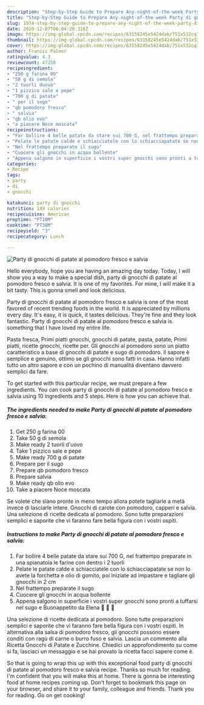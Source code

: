 ```yaml
---
description: "Step-by-Step Guide to Prepare Any-night-of-the-week Party di gnocchi di patate al pomodoro fresco e salvia"
title: "Step-by-Step Guide to Prepare Any-night-of-the-week Party di gnocchi di patate al pomodoro fresco e salvia"
slug: 1974-step-by-step-guide-to-prepare-any-night-of-the-week-party-di-gnocchi-di-patate-al-pomodoro-fresco-e-salvia
date: 2020-12-07T06:04:20.316Z
image: https://img-global.cpcdn.com/recipes/63158245e5424dab/751x532cq70/party-di-gnocchi-di-patate-al-pomodoro-fresco-e-salvia-recipe-main-photo.jpg
thumbnail: https://img-global.cpcdn.com/recipes/63158245e5424dab/751x532cq70/party-di-gnocchi-di-patate-al-pomodoro-fresco-e-salvia-recipe-main-photo.jpg
cover: https://img-global.cpcdn.com/recipes/63158245e5424dab/751x532cq70/party-di-gnocchi-di-patate-al-pomodoro-fresco-e-salvia-recipe-main-photo.jpg
author: Francis Palmer
ratingvalue: 4.3
reviewcount: 47258
recipeingredient:
- "250 g farina 00"
- "50 g di semola"
- "2 tuorli duovo"
- "1 pizzico sale e pepe"
- "700 g di patate"
- " per il sugo"
- "qb pomodoro fresco"
- " salvia"
- "qb olio evo"
- "a piacere Noce moscata"
recipeinstructions:
- "Far bollire 4 belle patate da stare sui 700 G, nel frattempo preparate in una spianatoia le farine con dentro i 2 tuorli"
- "Pelate le patate calde e schiacciatele con lo schiacciapatate se non lo avete la forchetta e olio di gomito, poi iniziate ad impastare e tagliare gli gnocchi in 2 cm"
- "Nel frattempo preparate il sugo"
- "Cuocere gli gnocchi in acqua bollente"
- "Appena salgono in superficie i vostri super gnocchi sono pronti a tuffarsi nel sugo e Buonappetito da Elena 💋 💋 💋"
categories:
- Recipe
tags:
- party
- di
- gnocchi

katakunci: party di gnocchi 
nutrition: 149 calories
recipecuisine: American
preptime: "PT10M"
cooktime: "PT38M"
recipeyield: "3"
recipecategory: Lunch

---
```



![Party di gnocchi di patate al pomodoro fresco e salvia](https://img-global.cpcdn.com/recipes/63158245e5424dab/751x532cq70/party-di-gnocchi-di-patate-al-pomodoro-fresco-e-salvia-recipe-main-photo.jpg)

Hello everybody, hope you are having an amazing day today. Today, I will show you a way to make a special dish, party di gnocchi di patate al pomodoro fresco e salvia. It is one of my favorites. For mine, I will make it a bit tasty. This is gonna smell and look delicious.

Party di gnocchi di patate al pomodoro fresco e salvia is one of the most favored of recent trending foods in the world. It is appreciated by millions every day. It's easy, it is quick, it tastes delicious. They're fine and they look fantastic. Party di gnocchi di patate al pomodoro fresco e salvia is something that I have loved my entire life.

Pasta fresca, Primi piatti gnocchi, gnocchi di patate, pasta, patate, Primi piatti, ricette gnocchi, ricette per. Gli gnocchi al pomodoro sono un piatto caratteristico a base di gnocchi di patate e sugo di pomodoro. Il sapore è semplice e genuino, ottimo se gli gnocchi sono fatti in casa. Hanno infatti tutto un altro sapore e con un pochino di manualità diventano davvero semplici da fare.


To get started with this particular recipe, we must prepare a few ingredients. You can cook party di gnocchi di patate al pomodoro fresco e salvia using 10 ingredients and 5 steps. Here is how you can achieve that.

<!--inarticleads1-->

##### The ingredients needed to make Party di gnocchi di patate al pomodoro fresco e salvia:

1. Get 250 g farina 00
1. Take 50 g di semola
1. Make ready 2 tuorli d&#39;uovo
1. Take 1 pizzico sale e pepe
1. Make ready 700 g di patate
1. Prepare  per il sugo
1. Prepare qb pomodoro fresco
1. Prepare  salvia
1. Make ready qb olio evo
1. Take a piacere Noce moscata


Se volete che siano pronte in meno tempo allora potete tagliarle a metà invece di lasciarle intere. Gnocchi di carote con pomodoro, capperi e salvia. Una selezione di ricette dedicata al pomodoro. Sono tutte preparazioni semplici e saporite che vi faranno fare bella figura con i vostri ospiti. 

<!--inarticleads2-->

##### Instructions to make Party di gnocchi di patate al pomodoro fresco e salvia:

1. Far bollire 4 belle patate da stare sui 700 G, nel frattempo preparate in una spianatoia le farine con dentro i 2 tuorli
1. Pelate le patate calde e schiacciatele con lo schiacciapatate se non lo avete la forchetta e olio di gomito, poi iniziate ad impastare e tagliare gli gnocchi in 2 cm
1. Nel frattempo preparate il sugo
1. Cuocere gli gnocchi in acqua bollente
1. Appena salgono in superficie i vostri super gnocchi sono pronti a tuffarsi nel sugo e Buonappetito da Elena 💋 💋 💋


Una selezione di ricette dedicata al pomodoro. Sono tutte preparazioni semplici e saporite che vi faranno fare bella figura con i vostri ospiti. In alternativa alla salsa di pomodoro fresco, gli gnocchi possono essere conditi con ragù di carne o burro fuso e salvia. Lascia un commento alla Ricetta Gnocchi di Patate e Zucchine. Chiedici un approfondimento su come si fa, lasciaci un messaggio e se hai provato la ricetta facci sapere come è. 

So that is going to wrap this up with this exceptional food party di gnocchi di patate al pomodoro fresco e salvia recipe. Thanks so much for reading. I'm confident that you will make this at home. There is gonna be interesting food at home recipes coming up. Don't forget to bookmark this page on your browser, and share it to your family, colleague and friends. Thank you for reading. Go on get cooking!
